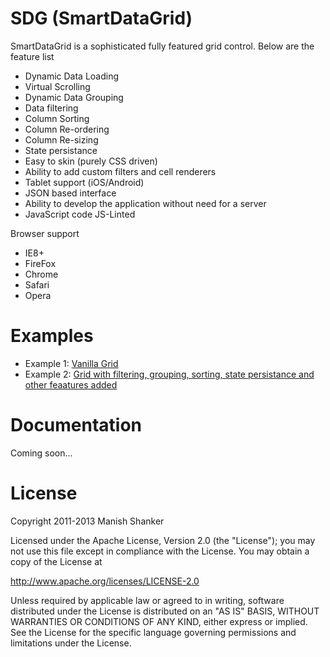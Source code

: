 SDG (SmartDataGrid)
===================

SmartDataGrid is a sophisticated fully featured grid control. Below are the feature list 
- Dynamic Data Loading
- Virtual Scrolling
- Dynamic Data Grouping
- Data filtering
- Column Sorting
- Column Re-ordering
- Column Re-sizing
- State persistance
- Easy to skin (purely CSS driven)
- Ability to add custom filters and cell renderers
- Tablet support (iOS/Android)
- JSON based interface
- Ability to develop the application without need for a server
- JavaScript code JS-Linted

Browser support
- IE8+
- FireFox 
- Chrome
- Safari
- Opera

Examples
========

- Example 1: [Vanilla Grid](http://jsfiddle.net/PB7f6/embedded/result/)
- Example 2: [Grid with filtering, grouping, sorting, state persistance and other feaatures added](http://jsfiddle.net/PB7f6/1/embedded/result)

Documentation
=============

Coming soon...

License
=======

Copyright 2011-2013 Manish Shanker

Licensed under the Apache License, Version 2.0 (the "License");
you may not use this file except in compliance with the License.
You may obtain a copy of the License at

http://www.apache.org/licenses/LICENSE-2.0

Unless required by applicable law or agreed to in writing, software
distributed under the License is distributed on an "AS IS" BASIS,
WITHOUT WARRANTIES OR CONDITIONS OF ANY KIND, either express or implied.
See the License for the specific language governing permissions and
limitations under the License.
